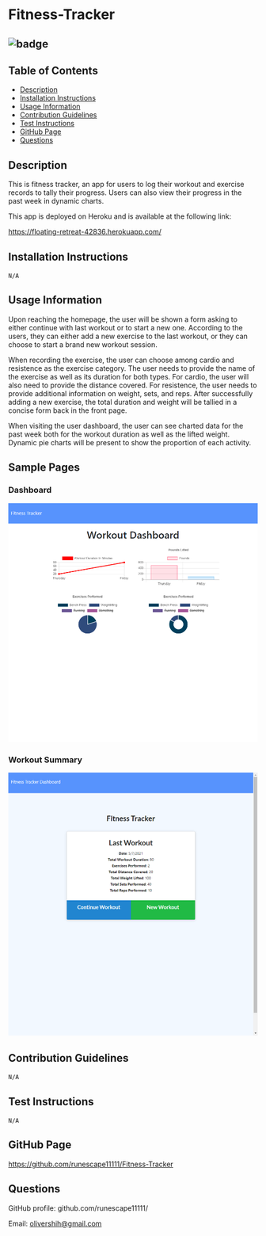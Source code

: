 # Fitness-Tracker

## ![badge](https://img.shields.io/static/v1?label=Licence&message=MIT&color=blue&style=plastic)

## Table of Contents

- [Description](#Description)
- [Installation Instructions](#Installation-Instructions)
- [Usage Information](#Usage-Information)
- [Contribution Guidelines](#Contribution-Guidelines)
- [Test Instructions](#Test-Instructions)
- [GitHub Page](#GitHub-Page)
- [Questions](#Questions)

## Description

This is fitness tracker, an app for users to log their workout and exercise records to tally their progress. Users can also view their progress in the past week in dynamic charts.

This app is deployed on Heroku and is available at the following link:

https://floating-retreat-42836.herokuapp.com/

## Installation Instructions

```
N/A
```

## Usage Information

Upon reaching the homepage, the user will be shown a form asking to either continue with last workout or to start a new one. According to the users, they can either add a new exercise to the last workout, or they can choose to start a brand new workout session.

When recording the exercise, the user can choose among cardio and resistence as the exercise category. The user needs to provide the name of the exercise as well as its duration for both types. For cardio, the user will also need to provide the distance covered. For resistence, the user needs to provide additional information on weight, sets, and reps. After successfully adding a new exercise, the total duration and weight will be tallied in a concise form back in the front page.

When visiting the user dashboard, the user can see charted data for the past week both for the workout duration as well as the lifted weight. Dynamic pie charts will be present to show the proportion of each activity.

## Sample Pages

### Dashboard

![Screenshot of the dashboard](./sample-2.png)

### Workout Summary

![Screenshot of a post](./sample-1.png)

## Contribution Guidelines

```
N/A
```

## Test Instructions

```
N/A
```

## GitHub Page

https://github.com/runescape11111/Fitness-Tracker

## Questions

GitHub profile: github.com/runescape11111/

Email: olivershih@gmail.com
